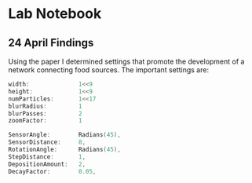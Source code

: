 Lab Notebook
============

24 April Findings
-----------------
Using the paper I determined settings that promote the development of a network connecting food sources. The important settings are:

```go
width:              1<<9
height:             1<<9
numParticles:       1<<17
blurRadius:         1
blurPasses:         2
zoomFactor:         1

SensorAngle:        Radians(45),
SensorDistance:     8,
RotationAngle:      Radians(45),
StepDistance:       1,
DepositionAmount:   2,
DecayFactor:        0.05,
```

